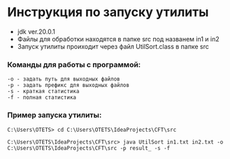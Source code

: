 # Инструкция по запуску утилиты
+ jdk ver.20.0.1
+ Файлы для обработки находятся в папке src под названем in1 и in2
+ Запуск утилиты проиходит через файл UtilSort.class в папке src
### Команды для работы с программой:
```
-o - задать путь для выходных файлов
-p - задать префикс для выходных файлов
-s - краткая статистика
-f - полная статистика
```
### Пример запуска утилиты:
```
C:\Users\OTETS> cd C:\Users\OTETS\IdeaProjects\CFT\src

C:\Users\OTETS\IdeaProjects\CFT\src> java UtilSort in1.txt in2.txt -o C:\Users\OTETS\IdeaProjects\CFT\src -p result_ -s -f
```
